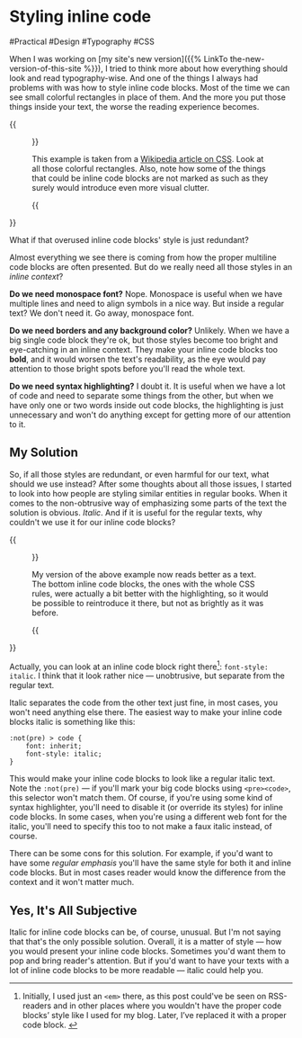 # Styling inline code

#Practical #Design #Typography #CSS

When I was working on [my site's new version]({{% LinkTo the-new-version-of-this-site %}}), I tried to think more about how everything should look and read typography-wise. And one of the things I always had problems with was how to style inline code blocks. Most of the time we can see small colorful rectangles in place of them. And the more you put those things inside your text, the worse the reading experience becomes.

{{<Figure src="example.png" alt="Screenshot from Wikipedia">}}

This example is taken from a [Wikipedia article on CSS](https://en.wikipedia.org/wiki/Cascading_Style_Sheets#Selector). Look at all those colorful rectangles. Also, note how some of the things that could be inline code blocks are not marked as such as they surely would introduce even more visual clutter.

{{</Figure>}}

What if that overused inline code blocks' style is just redundant?

Almost everything we see there is coming from how the proper multiline code blocks are often presented. But do we really need  all those styles in an _inline context_?

**Do we need monospace font?** Nope. Monospace is useful when we have multiple lines and need to align symbols in a nice way. But inside a regular text? We don't need it. Go away, monospace font.

**Do we need borders and any background color?** Unlikely. When we have a big single code block they're ok, but those styles become too bright and eye-catching in an inline context. They make your inline code blocks too **bold**, and it would worsen the text's readability, as the eye would pay attention to those bright spots before you'll read the whole text.

**Do we need syntax highlighting?** I doubt it. It is useful when we have a lot of code and need to separate some things from the other, but when we have only one or two words inside out code blocks, the highlighting is just unnecessary and won't do anything except for getting more of our attention to it.


## My Solution

So, if all those styles are redundant, or even harmful for our text, what should we use instead? After some thoughts about all those issues, I started to look into how people are styling similar entities in regular books. When it comes to the non-obtrusive way of emphasizing some parts of the text the solution is obvious. _Italic_. And if it is useful for the regular texts,  why couldn't we use it for our inline code blocks?

{{<Figure src="solution.png" alt="Fixed screenshot from Wikipedia">}}

My version of the above example now reads better as a text. The bottom inline code blocks, the ones with the whole CSS rules, were actually a bit better with the highlighting, so it would be possible to reintroduce it there, but not as brightly as it was before.

{{</Figure>}}

Actually, you can look at an inline code block right there[^semantics]: `font-style: italic`. I think that it look rather nice — unobtrusive, but separate from the regular text.

[^semantics]: Initially, I used just an `<em>` there, as this post could've be seen on RSS-readers and in other places where you wouldn't have the proper code blocks’ style like I used for my blog. Later, I’ve replaced it with a proper code block. <!-- span="2" -->

Italic separates the code from the other text just fine, in most cases, you won't need anything else there. The easiest way to make your inline code blocks italic is something like this:

``` Stylus
:not(pre) > code {
    font: inherit;
    font-style: italic;
}
```

This would make your inline code blocks to look like a regular italic text. Note the `:not(pre)` — if you'll mark your big code blocks using `<pre><code>`, this selector won't match them. Of course, if you're using some kind of syntax highlighter, you'll need to disable it (or override its styles) for inline code blocks. In some cases, when you're using a different web font for the italic, you'll need to specify this too to not make a faux italic instead, of course.

There can be some cons for this solution. For example, if you'd want to have some _regular emphasis_ you'll have the same style for both it and inline code blocks. But in most cases reader would know the difference from the context and it won't matter much.

## Yes, It's All Subjective

Italic for inline code blocks can be, of course, unusual. But I'm not saying that that's the only possible solution.
Overall, it is a matter of style — how you would present your inline code blocks. Sometimes you'd want them to pop and bring reader's attention. But if you'd want to have your texts with a lot of inline code blocks to be more readable — italic could help you.

